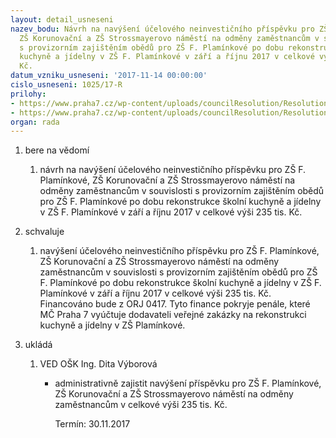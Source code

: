 ```yaml
---
layout: detail_usneseni
nazev_bodu: Návrh na navýšení účelového neinvestičního příspěvku pro ZŠ F. Plamínkové,
  ZŠ Korunovační a ZŠ Strossmayerovo náměstí na odměny zaměstnancům v souvislosti
  s provizorním zajištěním obědů pro ZŠ F. Plamínkové po dobu rekonstrukce školní
  kuchyně a jídelny v ZŠ F. Plamínkové v září a říjnu 2017 v celkové výši 235 tis.
  Kč.
datum_vzniku_usneseni: '2017-11-14 00:00:00'
cislo_usneseni: 1025/17-R
prilohy:
- https://www.praha7.cz/wp-content/uploads/councilResolution/Resolutions/29471/export/Duvodova_zprava1~268351.docx
- https://www.praha7.cz/wp-content/uploads/councilResolution/Resolutions/29471/export/export~294883.pdf
organ: rada
---
```

<ol id="urzList" class="urzList_view"><li id="" class="urzClass1"><span name="1">bere na vědomí</span><ol class="urzOlClass decimal "><li style="text-align: left;" id="" class="urzClass2"><span><p>návrh na navýšení účelového neinvestičního příspěvku pro ZŠ F. Plamínkové, ZŠ Korunovační a ZŠ Strossmayerovo náměstí na odměny zaměstnancům v souvislosti s provizorním zajištěním obědů pro ZŠ F. Plamínkové po dobu rekonstrukce školní kuchyně a jídelny v ZŠ F. Plamínkové v září a říjnu 2017 v celkové výši 235 tis. Kč.</p></span></li></ol></li><li id="" class="urzClass1"><span name="24">schvaluje</span><ol class="urzOlClass decimal "><li style="text-align: left;" id="" class="urzClass2"><span><p>navýšení účelového neinvestičního příspěvku pro ZŠ F. Plamínkové, ZŠ Korunovační a ZŠ Strossmayerovo náměstí na odměny zaměstnancům v souvislosti s provizorním zajištěním obědů pro ZŠ F. Plamínkové po dobu rekonstrukce školní kuchyně a jídelny v ZŠ F. Plamínkové v září a říjnu 2017 v celkové výši 235 tis. Kč. Financováno bude z ORJ 0417. Tyto finance pokryje penále, které MČ Praha 7 vyúčtuje dodavateli veřejné zakázky na rekonstrukci kuchyně a jídelny v ZŠ Plamínkové.</p></span></li></ol></li><li class="urzClass1" id="urzUkoly"><span name="1">ukládá</span><ol class="urzOlClass"><li class="urzClass2"><span><p>VED OŠK Ing. Dita Výborová</p></span><ul class="urzUlClass"><li class="urzClass3"><span><p>administrativně zajistit navýšení příspěvku pro ZŠ F. Plamínkové, ZŠ Korunovační a ZŠ Strossmayerovo náměstí na odměny zaměstnancům v celkové výši 235 tis. Kč.</p></span><span class="urzUkolTermin">  Termín:&nbsp;30.11.2017</span></li></ul></li></ol></li></ol>